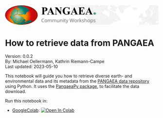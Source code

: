 ![PANGAEA Logo](../../banner.png)

# **How to retrieve data from PANGAEA**

Version: 0.0.2<br>
By: Michael Oellermann, Kathrin Riemann-Campe<br>
Last updated: 2023-05-10

This notebook will guide you how to retrieve diverse earth- and environmental data and its metadata from the [PANGAEA data repository](https://www.pangaea.de) using Python. It uses the [PangaeaPy package](https://github.com/pangaea-data-publisher/pangaeapy), to facilitate the data download.

Run this notebook in:
* [GoogleColab](https://colab.research.google.com/github/pangaea-data-publisher/community-workshop-material/blob/master/Python/Get_pangaea_data/get_pangaea_data.ipynb): <a target="_blank" href="https://colab.research.google.com/github/pangaea-data-publisher/community-workshop-material/blob/master/Python/Get_pangaea_data/get_pangaea_data.ipynb">
  <img src="https://colab.research.google.com/assets/colab-badge.svg" alt="Open In Colab"/>
</a>
